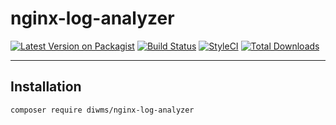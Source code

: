# nginx-log-analyzer

[![Latest Version on Packagist](https://img.shields.io/packagist/v/diwms/nginx-log-analyzer.svg?style=flat-square)](https://packagist.org/packages/diwms/nginx-log-analyzer)
[![Build Status](https://img.shields.io/travis/diwms/nginx-log-analyzer/master.svg?style=flat-square)](https://travis-ci.org/diwms/nginx-log-analyzer)
[![StyleCI](https://github.styleci.io/repos/216911317/shield?branch=master)](https://github.styleci.io/repos/216911317)
[![Total Downloads](https://img.shields.io/packagist/dt/diwms/nginx-log-analyzer.svg?style=flat-square)](https://packagist.org/packages/diwms/nginx-log-analyzer)

---

## Installation

```bash
composer require diwms/nginx-log-analyzer
```

